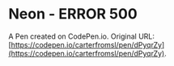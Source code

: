 # Neon - ERROR 500

A Pen created on CodePen.io. Original URL: [https://codepen.io/carterfromsl/pen/dPyqrZy](https://codepen.io/carterfromsl/pen/dPyqrZy).
